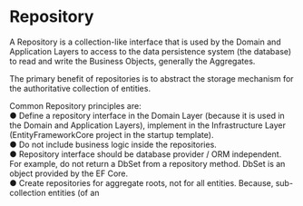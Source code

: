 # Repository

A Repository is a collection-like interface that is used by the
Domain and Application Layers to access to the data
persistence system (the database) to read and write the
Business Objects, generally the Aggregates.

The primary benefit of repositories is to abstract the storage mechanism for the authoritative collection of entities.

Common Repository principles are:  
● Define a repository interface in the Domain Layer
(because it is used in the Domain and Application Layers),
implement in the Infrastructure Layer
(EntityFrameworkCore project in the startup template).  
● Do not include business logic inside the repositories.  
● Repository interface should be database provider / ORM
independent. For example, do not return a DbSet from a
repository method. DbSet is an object provided by the EF
Core.  
● Create repositories for aggregate roots, not for all
entities. Because, sub-collection entities (of an 